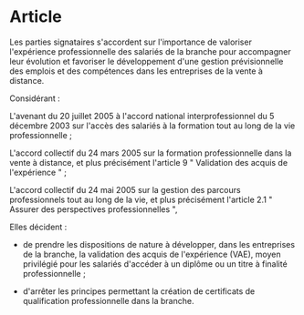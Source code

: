 # Article

Les parties signataires s'accordent sur l'importance de valoriser l'expérience professionnelle des salariés de la branche pour accompagner leur évolution et favoriser le développement d'une gestion prévisionnelle des emplois et des compétences dans les entreprises de la vente à distance.

Considérant :

L'avenant du 20 juillet 2005 à l'accord national interprofessionnel du 5 décembre 2003 sur l'accès des salariés à la formation tout au long de la vie professionnelle ;

L'accord collectif du 24 mars 2005 sur la formation professionnelle dans la vente à distance, et plus précisément l'article 9 " Validation des acquis de l'expérience " ;

L'accord collectif du 24 mai 2005 sur la gestion des parcours professionnels tout au long de la vie, et plus précisément l'article 2.1 " Assurer des perspectives professionnelles ",

Elles décident :

- de prendre les dispositions de nature à développer, dans les entreprises de la branche, la validation des acquis de l'expérience (VAE), moyen privilégié pour les salariés d'accéder à un diplôme ou un titre à finalité professionnelle ;

- d'arrêter les principes permettant la création de certificats de qualification professionnelle dans la branche.

